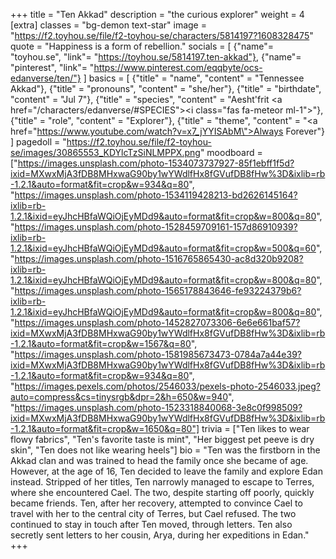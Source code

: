 +++
title = "Ten Akkad"
description = "the curious explorer"
weight = 4
[extra]
classes = "bg-demon text-star"
image = "https://f2.toyhou.se/file/f2-toyhou-se/characters/5814197?1608328475"
quote = "Happiness is a form of rebellion."
socials = [
  {"name"= "toyhou.se", "link"= "https://toyhou.se/5814197.ten-akkad"},
  {"name"= "pinterest", "link"= "https://www.pinterest.com/eqqbyte/ocs-edanverse/ten/"}
]
basics = [
  {"title" = "name", "content" = "Tennessee Akkad"},
  {"title" = "pronouns", "content" = "she/her"},
  {"title" = "birthdate", "content" = "Jul 7"},
  {"title" = "species", "content" = "Aesht'frit <a href=\"/characters/edanverse/#SPECIES\"><i class=\"fas fa-meteor ml-1\"></i></a>"},
  {"title" = "role", "content" = "Explorer"},
  {"title" = "theme", "content" = "<a href=\"https://www.youtube.com/watch?v=x7_jYYISAbM\">Always Forever</a>"}
]
pagedoll = "https://f2.toyhou.se/file/f2-toyhou-se/images/30865553_KDYlcTzSiNLMPPX.png"
moodboard = ["https://images.unsplash.com/photo-1534073737927-85f1ebff1f5d?ixid=MXwxMjA3fDB8MHxwaG90by1wYWdlfHx8fGVufDB8fHw%3D&ixlib=rb-1.2.1&auto=format&fit=crop&w=934&q=80", "https://images.unsplash.com/photo-1534119428213-bd2626145164?ixlib=rb-1.2.1&ixid=eyJhcHBfaWQiOjEyMDd9&auto=format&fit=crop&w=800&q=80", "https://images.unsplash.com/photo-1528459709161-157d86910939?ixlib=rb-1.2.1&ixid=eyJhcHBfaWQiOjEyMDd9&auto=format&fit=crop&w=500&q=60", "https://images.unsplash.com/photo-1516765865430-ac8d320b9208?ixlib=rb-1.2.1&ixid=eyJhcHBfaWQiOjEyMDd9&auto=format&fit=crop&w=800&q=80", "https://images.unsplash.com/photo-1565178843646-fe93224379b6?ixlib=rb-1.2.1&ixid=eyJhcHBfaWQiOjEyMDd9&auto=format&fit=crop&w=800&q=80", "https://images.unsplash.com/photo-1452827073306-6e6e661baf57?ixid=MXwxMjA3fDB8MHxwaG90by1wYWdlfHx8fGVufDB8fHw%3D&ixlib=rb-1.2.1&auto=format&fit=crop&w=1567&q=80", "https://images.unsplash.com/photo-1581985673473-0784a7a44e39?ixid=MXwxMjA3fDB8MHxwaG90by1wYWdlfHx8fGVufDB8fHw%3D&ixlib=rb-1.2.1&auto=format&fit=crop&w=934&q=80", "https://images.pexels.com/photos/2546033/pexels-photo-2546033.jpeg?auto=compress&cs=tinysrgb&dpr=2&h=650&w=940", "https://images.unsplash.com/photo-1523318840068-3e8c0f998509?ixid=MXwxMjA3fDB8MHxwaG90by1wYWdlfHx8fGVufDB8fHw%3D&ixlib=rb-1.2.1&auto=format&fit=crop&w=1650&q=80"]
trivia = ["Ten likes to wear flowy fabrics", "Ten's favorite taste is mint", "Her biggest pet peeve is dry skin", "Ten does not like wearing heels"]
bio = "Ten was the firstborn in the Akkad clan and was trained to head the family once she became of age. However, at the age of 16, Ten decided to leave the family and explore Edan instead. Stripped of her titles, Ten narrowly managed to escape to Terres, where she encountered Cael. The two, despite starting off poorly, quickly became friends. Ten, after her recovery, attempted to convince Cael to travel with her to the central city of Terres, but Cael refused. The two continued to stay in touch after Ten moved, through letters. Ten also secretly sent letters to her cousin, Arya, during her expeditions in Edan."
+++